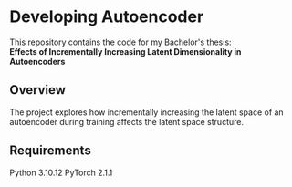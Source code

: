 # Developing Autoencoder

This repository contains the code for my Bachelor's thesis:  
**Effects of Incrementally Increasing Latent Dimensionality in Autoencoders**

## Overview

The project explores how incrementally increasing the latent space of an autoencoder during training affects the latent space structure.

## Requirements

Python 3.10.12
PyTorch 2.1.1
